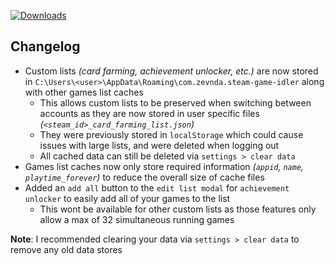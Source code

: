 [![Downloads](https://img.shields.io/github/downloads/zevnda/steam-game-idler/1.8.6/total?style=for-the-badge&logo=github&color=137eb5)](https://github.com/zevnda/steam-game-idler/releases/download/1.8.6/Steam.Game.Idler_1.8.6_x64-setup.exe)

## Changelog
- Custom lists *(card farming, achievement unlocker, etc.)* are now stored in `C:\Users\<user>\AppData\Roaming\com.zevnda.steam-game-idler` along with other games list caches
  - This allows custom lists to be preserved when switching between accounts as they are now stored in user specific files *(`<steam_id>_card_farming_list.json`)*
  - They were previously stored in `localStorage` which could cause issues with large lists, and were deleted when logging out
  - All cached data can still be deleted via `settings > clear data`
- Games list caches now only store required information *(`appid`, `name`, `playtime_forever`)* to reduce the overall size of cache files
- Added an `add all` button to the `edit list modal` for `achievement unlocker` to easily add all of your games to the list
  - This wont be available for other custom lists as those features only allow a max of 32 simultaneous running games

**Note**: I recommended clearing your data via `settings > clear data` to remove any old data stores
